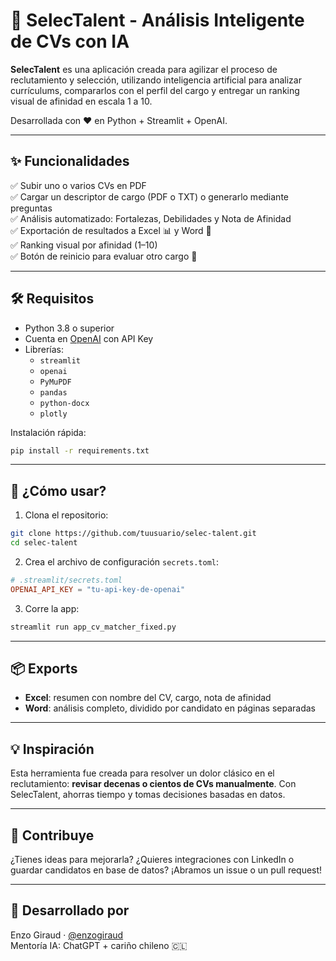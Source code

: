 
# 🤖 SelecTalent - Análisis Inteligente de CVs con IA

**SelecTalent** es una aplicación creada para agilizar el proceso de reclutamiento y selección, utilizando inteligencia artificial para analizar currículums, compararlos con el perfil del cargo y entregar un ranking visual de afinidad en escala 1 a 10.  

Desarrollada con ❤️ en Python + Streamlit + OpenAI.

---

## ✨ Funcionalidades

✅ Subir uno o varios CVs en PDF  
✅ Cargar un descriptor de cargo (PDF o TXT) o generarlo mediante preguntas  
✅ Análisis automatizado: Fortalezas, Debilidades y Nota de Afinidad  
✅ Exportación de resultados a Excel 📊 y Word 📄  
✅ Ranking visual por afinidad (1–10)  
✅ Botón de reinicio para evaluar otro cargo 🔁  

---

## 🛠️ Requisitos

- Python 3.8 o superior
- Cuenta en [OpenAI](https://platform.openai.com) con API Key
- Librerías:
  - `streamlit`
  - `openai`
  - `PyMuPDF`
  - `pandas`
  - `python-docx`
  - `plotly`

Instalación rápida:

```bash
pip install -r requirements.txt
```

---

## 🚀 ¿Cómo usar?

1. Clona el repositorio:
```bash
git clone https://github.com/tuusuario/selec-talent.git
cd selec-talent
```

2. Crea el archivo de configuración `secrets.toml`:

```toml
# .streamlit/secrets.toml
OPENAI_API_KEY = "tu-api-key-de-openai"
```

3. Corre la app:
```bash
streamlit run app_cv_matcher_fixed.py
```

---

## 📦 Exports

- **Excel**: resumen con nombre del CV, cargo, nota de afinidad  
- **Word**: análisis completo, dividido por candidato en páginas separadas

---

## 💡 Inspiración

Esta herramienta fue creada para resolver un dolor clásico en el reclutamiento: **revisar decenas o cientos de CVs manualmente**. Con SelecTalent, ahorras tiempo y tomas decisiones basadas en datos.

---

## 🤝 Contribuye

¿Tienes ideas para mejorarla? ¿Quieres integraciones con LinkedIn o guardar candidatos en base de datos? ¡Abramos un issue o un pull request!

---

## 🧠 Desarrollado por

Enzo Giraud · [@enzogiraud](https://github.com/enzogiraud)  
Mentoría IA: ChatGPT + cariño chileno 🇨🇱
